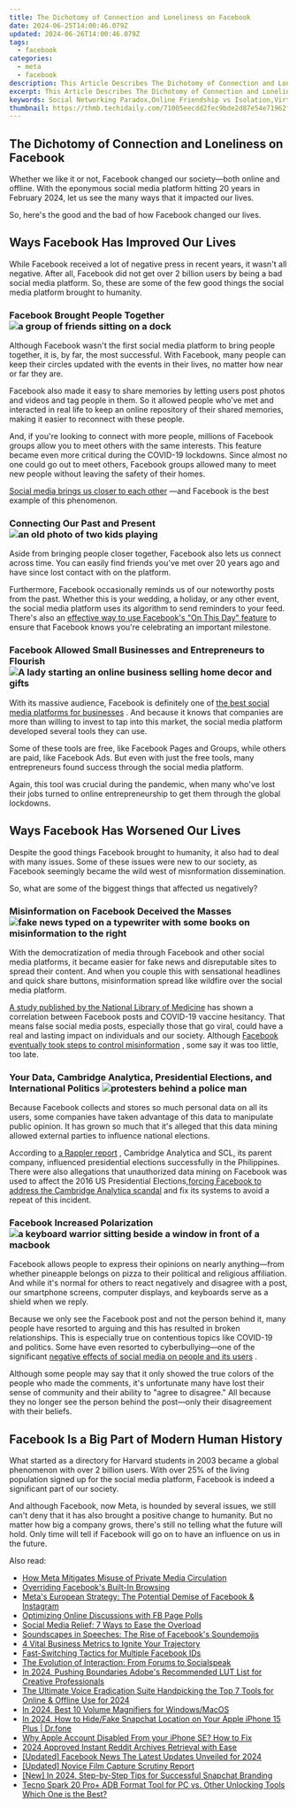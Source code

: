 ```yaml
---
title: The Dichotomy of Connection and Loneliness on Facebook
date: 2024-06-25T14:00:46.079Z
updated: 2024-06-26T14:00:46.079Z
tags:
  - facebook
categories:
  - meta
  - facebook
description: This Article Describes The Dichotomy of Connection and Loneliness on Facebook
excerpt: This Article Describes The Dichotomy of Connection and Loneliness on Facebook
keywords: Social Networking Paradox,Online Friendship vs Isolation,Virtual Togetherness Conundrum,Facebook's Connection Dilemma,Social Media Lonely Impact,Facebook Engagement Insights,Digital Bonding Paradox
thumbnail: https://thmb.techidaily.com/71005eecdd2fec9bde2d87e54e71962fc2dc07f266aaf5068a5f2270c6aff62a.jpeg
---
```


## The Dichotomy of Connection and Loneliness on Facebook

 Whether we like it or not, Facebook changed our society—both online and offline. With the eponymous social media platform hitting 20 years in February 2024, let us see the many ways that it impacted our lives.

 So, here's the good and the bad of how Facebook changed our lives.

## Ways Facebook Has Improved Our Lives

 While Facebook received a lot of negative press in recent years, it wasn't all negative. After all, Facebook did not get over 2 billion users by being a bad social media platform. So, these are some of the few good things the social media platform brought to humanity.

### Facebook Brought People Together ![a group of friends sitting on a dock](https://static1.makeuseofimages.com/wordpress/wp-content/uploads/2023/02/a-group-of-friends-sitting-on-a-dock.jpg)

 Although Facebook wasn't the first social media platform to bring people together, it is, by far, the most successful. With Facebook, many people can keep their circles updated with the events in their lives, no matter how near or far they are.

 Facebook also made it easy to share memories by letting users post photos and videos and tag people in them. So it allowed people who've met and interacted in real life to keep an online repository of their shared memories, making it easier to reconnect with these people.

 And, if you're looking to connect with more people, millions of Facebook groups allow you to meet others with the same interests. This feature became even more critical during the COVID-19 lockdowns. Since almost no one could go out to meet others, Facebook groups allowed many to meet new people without leaving the safety of their homes.

[Social media brings us closer to each other](https://www.makeuseof.com/ways-social-media-brings-people-together/) —and Facebook is the best example of this phenomenon.

### Connecting Our Past and Present ![an old photo of two kids playing](https://static1.makeuseofimages.com/wordpress/wp-content/uploads/2023/02/an-old-photo-of-two-kids-playing.jpg)

 Aside from bringing people closer together, Facebook also lets us connect across time. You can easily find friends you've met over 20 years ago and have since lost contact with on the platform.

 Furthermore, Facebook occasionally reminds us of our noteworthy posts from the past. Whether this is your wedding, a holiday, or any other event, the social media platform uses its algorithm to send reminders to your feed. There's also an [effective way to use Facebook's "On This Day" feature](https://www.makeuseof.com/how-to-use-the-on-this-day-feature-facebook/) to ensure that Facebook knows you're celebrating an important milestone.

### Facebook Allowed Small Businesses and Entrepreneurs to Flourish ![A lady starting an online business selling home decor and gifts](https://static1.makeuseofimages.com/wordpress/wp-content/uploads/2023/02/a-lady-starting-an-online-business-selling-home-decor-and-gifts.jpg)

 With its massive audience, Facebook is definitely one of [the best social media platforms for businesses](https://www.makeuseof.com/best-social-media-platforms-for-business/) . And because it knows that companies are more than willing to invest to tap into this market, the social media platform developed several tools they can use.

 Some of these tools are free, like Facebook Pages and Groups, while others are paid, like Facebook Ads. But even with just the free tools, many entrepreneurs found success through the social media platform.

 Again, this tool was crucial during the pandemic, when many who've lost their jobs turned to online entrepreneurship to get them through the global lockdowns.

## Ways Facebook Has Worsened Our Lives

 Despite the good things Facebook brought to humanity, it also had to deal with many issues. Some of these issues were new to our society, as Facebook seemingly became the wild west of misnformation dissemination.

So, what are some of the biggest things that affected us negatively?

### Misinformation on Facebook Deceived the Masses ![fake news typed on a typewriter with some books on misinformation to the right](https://static1.makeuseofimages.com/wordpress/wp-content/uploads/2023/02/fake-news-typed-on-a-typewriter-with-some-books-on-misinformation-to-the-right.jpg)

 With the democratization of media through Facebook and other social media platforms, it became easier for fake news and disreputable sites to spread their content. And when you couple this with sensational headlines and quick share buttons, misinformation spread like wildfire over the social media platform.

[A study published by the National Library of Medicine](https://www.ncbi.nlm.nih.gov/pmc/articles/PMC9609763/) has shown a correlation between Facebook posts and COVID-19 vaccine hesitancy. That means false social media posts, especially those that go viral, could have a real and lasting impact on individuals and our society. Although [Facebook eventually took steps to control misinformation](https://www.makeuseof.com/is-facebook-doing-enough-misinformation/) , some say it was too little, too late.

### Your Data, Cambridge Analytica, Presidential Elections, and International Politics ![protesters behind a police man](https://static1.makeuseofimages.com/wordpress/wp-content/uploads/2023/02/protesters-behind-a-police-man.jpg)

 Because Facebook collects and stores so much personal data on all its users, some companies have taken advantage of this data to manipulate public opinion. It has grown so much that it's alleged that this data mining allowed external parties to influence national elections.

 According to [a Rappler report](https://www.rappler.com/technology/social-media/239606-cambridge-analytica-philippines-online-propaganda-christopher-wylie/) , Cambridge Analytica and SCL, its parent company, influenced presidential elections successfully in the Philippines. There were also allegations that unauthorized data mining on Facebook was used to affect the 2016 US Presidential Elections,[forcing Facebook to address the Cambridge Analytica scandal](https://www.makeuseof.com/tag/facebook-cambridge-analytica-scandal/) and fix its systems to avoid a repeat of this incident.

### Facebook Increased Polarization ![a keyboard warrior sitting beside a window in front of a macbook](https://static1.makeuseofimages.com/wordpress/wp-content/uploads/2023/02/a-keyboard-warrior-sitting-beside-a-window-in-front-of-a-macbook.jpg)

 Facebook allows people to express their opinions on nearly anything—from whether pineapple belongs on pizza to their political and religious affiliation. And while it's normal for others to react negatively and disagree with a post, our smartphone screens, computer displays, and keyboards serve as a shield when we reply.

 Because we only see the Facebook post and not the person behind it, many people have resorted to arguing and this has resulted in broken relationships. This is especially true on contentious topics like COVID-19 and politics. Some have even resorted to cyberbullying—one of the significant [negative effects of social media on people and its users](https://www.makeuseof.com/tag/negative-effects-social-media/) .

 Although some people may say that it only showed the true colors of the people who made the comments, it's unfortunate many have lost their sense of community and their ability to "agree to disagree." All because they no longer see the person behind the post—only their disagreement with their beliefs.

## Facebook Is a Big Part of Modern Human History

 What started as a directory for Harvard students in 2003 became a global phenomenon with over 2 billion users. With over 25% of the living population signed up for the social media platform, Facebook is indeed a significant part of our society.

 And although Facebook, now Meta, is hounded by several issues, we still can't deny that it has also brought a positive change to humanity. But no matter how big a company grows, there's still no telling what the future will hold. Only time will tell if Facebook will go on to have an influence on us in the future.


<ins class="adsbygoogle"
     style="display:block"
     data-ad-format="autorelaxed"
     data-ad-client="ca-pub-7571918770474297"
     data-ad-slot="1223367746"></ins>



<ins class="adsbygoogle"
     style="display:block"
     data-ad-client="ca-pub-7571918770474297"
     data-ad-slot="8358498916"
     data-ad-format="auto"
     data-full-width-responsive="true"></ins>

<span class="atpl-alsoreadstyle">Also read:</span>
<div><ul>
<li><a href="https://facebook.techidaily.com/how-meta-mitigates-misuse-of-private-media-circulation/"><u>How Meta Mitigates Misuse of Private Media Circulation</u></a></li>
<li><a href="https://facebook.techidaily.com/overriding-facebooks-built-in-browsing/"><u>Overriding Facebook's Built-In Browsing</u></a></li>
<li><a href="https://facebook.techidaily.com/metas-european-strategy-the-potential-demise-of-facebook-and-instagram/"><u>Meta's European Strategy: The Potential Demise of Facebook & Instagram</u></a></li>
<li><a href="https://facebook.techidaily.com/optimizing-online-discussions-with-fb-page-polls/"><u>Optimizing Online Discussions with FB Page Polls</u></a></li>
<li><a href="https://facebook.techidaily.com/social-media-relief-7-ways-to-ease-the-overload/"><u>Social Media Relief: 7 Ways to Ease the Overload</u></a></li>
<li><a href="https://facebook.techidaily.com/soundscapes-in-speeches-the-rise-of-facebooks-soundemojis/"><u>Soundscapes in Speeches: The Rise of Facebook's Soundemojis</u></a></li>
<li><a href="https://facebook.techidaily.com/4-vital-business-metrics-to-ignite-your-trajectory/"><u>4 Vital Business Metrics to Ignite Your Trajectory</u></a></li>
<li><a href="https://facebook.techidaily.com/fast-switching-tactics-for-multiple-facebook-ids/"><u>Fast-Switching Tactics for Multiple Facebook IDs</u></a></li>
<li><a href="https://facebook.techidaily.com/the-evolution-of-interaction-from-forums-to-socialspeak/"><u>The Evolution of Interaction: From Forums to Socialspeak</u></a></li>
<li><a href="https://extra-guidance.techidaily.com/in-2024-pushing-boundaries-adobes-recommended-lut-list-for-creative-professionals/"><u>In 2024, Pushing Boundaries  Adobe's Recommended LUT List for Creative Professionals</u></a></li>
<li><a href="https://audio-shaping.techidaily.com/the-ultimate-voice-eradication-suite-handpicking-the-top-7-tools-for-online-and-offline-use-for-2024/"><u>The Ultimate Voice Eradication Suite Handpicking the Top 7 Tools for Online & Offline Use for 2024</u></a></li>
<li><a href="https://youtube-videos.techidaily.com/in-2024-best-10-volume-magnifiers-for-windowsmacos/"><u>In 2024, Best 10 Volume Magnifiers for Windows/MacOS</u></a></li>
<li><a href="https://location-social.techidaily.com/in-2024-how-to-hidefake-snapchat-location-on-your-apple-iphone-15-plus-drfone-by-drfone-virtual-ios/"><u>In 2024, How to Hide/Fake Snapchat Location on Your Apple iPhone 15 Plus | Dr.fone</u></a></li>
<li><a href="https://apple-account.techidaily.com/why-apple-account-disabled-from-your-iphone-se-how-to-fix-by-drfone-ios/"><u>Why Apple Account Disabled From your iPhone SE? How to Fix</u></a></li>
<li><a href="https://extra-approaches.techidaily.com/2024-approved-instant-reddit-archives-retrieval-with-ease/"><u>2024 Approved  Instant Reddit Archives Retrieval with Ease</u></a></li>
<li><a href="https://facebook-clips.techidaily.com/updated-facebook-news-the-latest-updates-unveiled-for-2024/"><u>[Updated] Facebook News  The Latest Updates Unveiled for 2024</u></a></li>
<li><a href="https://screen-video-capture.techidaily.com/updated-novice-film-capture-scrutiny-report/"><u>[Updated] Novice Film Capture Scrutiny Report</u></a></li>
<li><a href="https://snapchat-videos.techidaily.com/new-in-2024-step-by-step-tips-for-successful-snapchat-branding/"><u>[New] In 2024, Step-by-Step Tips for Successful Snapchat Branding</u></a></li>
<li><a href="https://bypass-frp.techidaily.com/tecno-spark-20-proplus-adb-format-tool-for-pc-vs-other-unlocking-tools-which-one-is-the-best-by-drfone-android/"><u>Tecno Spark 20 Pro+ ADB Format Tool for PC vs. Other Unlocking Tools Which One is the Best?</u></a></li>
</ul></div>
